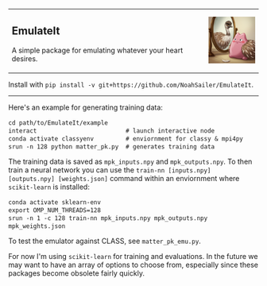 <table style="border: none;">
  <tr>
    <td>
      <h2>EmulateIt</h2>
      A simple package for emulating whatever your heart desires.<br><br>
    </td>
    <td>
      <img src="https://raw.githubusercontent.com/NoahSailer/EmulateIt/main/figures/emuditto.png" alt="Emuditto" width="100"/>
    </td>
  </tr>
</table>

Install with `pip install -v git+https://github.com/NoahSailer/EmulateIt`.

<hr />

Here's an example for generating training data:
```
cd path/to/EmulateIt/example
interact                         # launch interactive node
conda activate classyenv         # enviornment for classy & mpi4py
srun -n 128 python matter_pk.py  # generates training data
```
The training data is saved as `mpk_inputs.npy` and `mpk_outputs.npy`. To then train a neural network
you can use the `train-nn [inputs.npy] [outputs.npy] [weights.json]` command within an enviornment 
where `scikit-learn` is installed:
```
conda activate sklearn-env
export OMP_NUM_THREADS=128                                          
srun -n 1 -c 128 train-nn mpk_inputs.npy mpk_outputs.npy mpk_weights.json
```
To test the emulator against CLASS, see `matter_pk_emu.py`.



For now I'm using `scikit-learn` for training and evaluations. In the future we may want to have an 
array of options to choose from, especially since these packages become obsolete fairly quickly.
